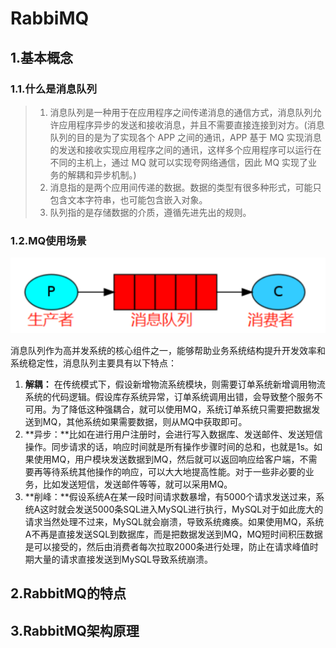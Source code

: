 # RabbiMQ

## 1.基本概念

### 1.1.什么是消息队列

>1. 消息队列是一种用于在应用程序之间传递消息的通信方式，消息队列允许应用程序异步的发送和接收消息，并且不需要直接连接到对方。(消息队列的目的是为了实现各个 APP 之间的通讯，APP 基于 MQ 实现消息的发送和接收实现应用程序之间的通讯，这样多个应用程序可以运行在不同的主机上，通过 MQ 就可以实现夸网络通信，因此 MQ 实现了业务的解耦和异步机制。)
>2. 消息指的是两个应用间传递的数据。数据的类型有很多种形式，可能只包含文本字符串，也可能包含嵌入对象。
>3. 队列指的是存储数据的介质，遵循先进先出的规则。

### 1.2.MQ使用场景

![image-20241008103708745](./000.picture/image-20241008103708745.png)

消息队列作为高并发系统的核心组件之一，能够帮助业务系统结构提升开发效率和系统稳定性，消息队列主要具有以下特点：

1. **解耦：** 在传统模式下，假设新增物流系统模块，则需要订单系统新增调用物流系统的代码逻辑。假设库存系统异常，订单系统调用出错，会导致整个服务不可用。为了降低这种强耦合，就可以使用MQ，系统订单系统只需要把数据发送到MQ，其他系统如果需要数据，则从MQ中获取即可。
2. **异步：**比如在进行用户注册时，会进行写入数据库、发送邮件、发送短信操作。同步请求的话，响应时间就是所有操作步骤时间的总和，也就是1s。如果使用MQ，用户模块发送数据到MQ，然后就可以返回响应给客户端，不需要再等待系统其他操作的响应，可以大大地提高性能。对于一些非必要的业务，比如发送短信，发送邮件等等，就可以采用MQ。
3. **削峰：**假设系统A在某一段时间请求数暴增，有5000个请求发送过来，系统A这时就会发送5000条SQL进入MySQL进行执行，MySQL对于如此庞大的请求当然处理不过来，MySQL就会崩溃，导致系统瘫痪。如果使用MQ，系统A不再是直接发送SQL到数据库，而是把数据发送到MQ，MQ短时间积压数据是可以接受的，然后由消费者每次拉取2000条进行处理，防止在请求峰值时期大量的请求直接发送到MySQL导致系统崩溃。

## 2.RabbitMQ的特点





## 3.RabbitMQ架构原理